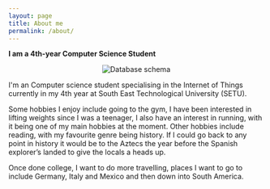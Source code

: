 ```yaml
---
layout: page
title: About me
permalink: /about/
---
```


**I am a 4th-year Computer Science Student** 
<br>
<be>
       <p align="center">
         <img src="{{ site.baseurl }}/images/profile.png" alt="Database schema">
       </p>
    
          

<be>
  
 
  <p>
 
  I'm an Computer science student specialising in the Internet of Things currently in my 4th year at South East Technological 
  University (SETU).
  <p>
  
  Some hobbies I enjoy include going to the gym, I have been interested in lifting weights since I was a teenager, I also have an interest in running, with it being one of my main hobbies at the moment. Other hobbies include reading, with my favourite genre being history. If I could go back to any point in history it would be to the Aztecs the year before  the Spanish explorer’s landed to give the locals a heads up. 
  <p>
 
  Once done college, I want to do more travelling, places I want to go to include Germany, Italy and Mexico and then down into South America.




